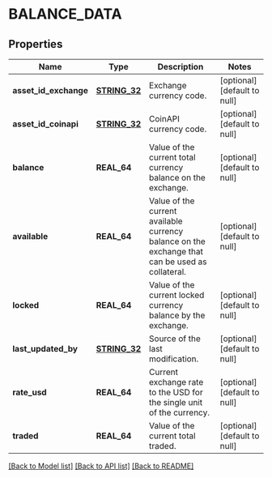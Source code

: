 # BALANCE_DATA

## Properties
Name | Type | Description | Notes
------------ | ------------- | ------------- | -------------
**asset_id_exchange** | [**STRING_32**](STRING_32.md) | Exchange currency code. | [optional] [default to null]
**asset_id_coinapi** | [**STRING_32**](STRING_32.md) | CoinAPI currency code. | [optional] [default to null]
**balance** | **REAL_64** | Value of the current total currency balance on the exchange. | [optional] [default to null]
**available** | **REAL_64** | Value of the current available currency balance on the exchange that can be used as collateral. | [optional] [default to null]
**locked** | **REAL_64** | Value of the current locked currency balance by the exchange. | [optional] [default to null]
**last_updated_by** | [**STRING_32**](STRING_32.md) | Source of the last modification.  | [optional] [default to null]
**rate_usd** | **REAL_64** | Current exchange rate to the USD for the single unit of the currency.  | [optional] [default to null]
**traded** | **REAL_64** | Value of the current total traded. | [optional] [default to null]

[[Back to Model list]](../README.md#documentation-for-models) [[Back to API list]](../README.md#documentation-for-api-endpoints) [[Back to README]](../README.md)


